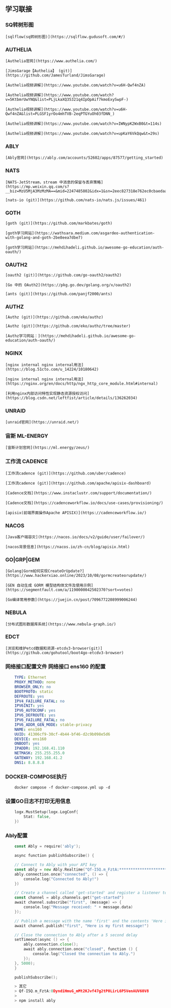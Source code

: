 ## 学习联接

### SQ转树形图
    [sqlflow(sq转树形图)](https://sqlflow.gudusoft.com/#/)

### AUTHELIA

    [Authelia官网](https://www.authelia.com/)

    [JimsGarage【Authelia】 (git)](https://github.com/JamesTurland/JimsGarage)

    [Authelia视频讲解](https://www.youtube.com/watch?v=u6H-Qwf4nZA)

    [Authelia视频讲解](https://www.youtube.com/watch?v=5KtbmrUwYNQ&list=PLjLkaXQ35321q4IpOpAif7kmoExySwpF-)

    [Authelia视频讲解](https://www.youtube.com/watch?v=u6H-Qwf4nZA&list=PLGSF1yrOo4mhTVB-2eqPTGYuOh03fDNN_)

    [Authelia视频讲解](https://www.youtube.com/watch?v=IWNypK2WxB0&t=114s)

    [Authelia视频讲解](https://www.youtube.com/watch?v=upKaY6VkQqw&t=29s)

### ABLY

    [Ably官网](https://ably.com/accounts/52602/apps/87577/getting_started)

### NATS

    [NATS-JetStream，stream 中消息的保留与丢弃策略](https://mp.weixin.qq.com/s?__biz=MzU5MjA3MzMzMA==&mid=2247485802&idx=1&sn=2eec827318e762ec0cbaedaa93f3372c&chksm=fe240e77c953876157bd16686197f94090ee62782153bb90a1552b0c09d210af768dd8ed8cdb&cur_album_id=3112902182745522177&scene=189#wechat_redirect)

    [nats-io (git)](https://github.com/nats-io/nats.js/issues/461)

### GOTH

    [goth (git)](https://github.com/markbates/goth)

    [goth学习网站](https://wathsara.medium.com/asgardeo-authentication-with-golang-and-goth-2be8eea7dbe7)

    [goth学习网站](https://mehdihadeli.github.io/awesome-go-education/auth-oauth/)

### OAUTH2

    [oauth2 (git)](https://github.com/go-oauth2/oauth2)

    [Go 中的 OAuth2](https://pkg.go.dev/golang.org/x/oauth2)

    [ants (git)](https://github.com/panjf2000/ants)

### AUTHZ

    [Authz (git)](https://github.com/eko/authz)

    [Authz (git)](https://github.com/eko/authz/tree/master)

    [Authz学习网站：](https://mehdihadeli.github.io/awesome-go-education/auth-oauth/)

### NGINX

    [nginx internal nginx internal用法](https://blog.51cto.com/u_14224/10180642)

    [nginx internal nginx internal用法](https://nginx.org/en/docs/http/ngx_http_core_module.html#internal)

    [利用nginx内部访问特性实现静态资源授权访问](https://blog.csdn.net/leftfist/article/details/136262034)

### UNRAID

    [unraid官网](https://unraid.net/)

### 宙斯 ML-ENERGY

    [宙斯计划官网](https://ml.energy/zeus/)

### 工作流 CADENCE

    [工作流cadence (git)](https://github.com/uber/cadence)

    [工作流cadence (git)](https://github.com/apache/apisix-dashboard)

    [Cadence文档](https://www.instaclustr.com/support/documentation/)

    [Cadence文档](https://cadenceworkflow.io/docs/use-cases/provisioning/)

    [apisix(前端界面操作Apache APISIX)](https://cadenceworkflow.io/)

### NACOS

    [Java客户端容灾](https://nacos.io/docs/v2/guide/user/failover/)

    [nacos背景信息](https://nacos.io/zh-cn/blog/apisix.html)

### GO|GRP|GEM

    [Golang|Gorm如何实现CreateOrUpdate?](https://www.hackerxiao.online/2023/10/08/gormcreateorupdate/)

    [GEN 自动生成 GORM 模型结构体文件及使用示例](https://segmentfault.com/a/1190000042502370?sort=votes)

    [Go编译常用参数](https://juejin.cn/post/7096772208999006244)

### NEBULA

    [分布式图形数据库系统](https://www.nebula-graph.io/)

### EDCT

    [浏览和维护etcd数据和资源-etcdv3-browser(git)](https://github.com/gohutool/boot4go-etcdv3-browser) 

### 网络接口配置文件 网络接口 ens160 的配置

```yaml
    TYPE: Ethernet
    PROXY_METHOD: none
    BROWSER_ONLY: no
    BOOTPROTO: static
    DEFROUTE: yes
    IPV4_FAILURE_FATAL: no
    IPV6INIT: yes
    IPV6_AUTOCONF: yes
    IPV6_DEFROUTE: yes
    IPV6_FAILURE_FATAL: no
    IPV6_ADDR_GEN_MODE: stable-privacy
    NAME: ens160
    UUID: 41306cf9-30cf-4b44-bf46-d2c9b098e5d6
    DEVICE: ens160
    ONBOOT: yes
    IPADDR: 192.168.41.110
    NETMASK: 255.255.255.0
    GATEWAY: 192.168.41.2
    DNS1: 8.8.8.8
```

### DOCKER-COMPOSE执行

```docker
    docker compose -f docker-compose.yml up -d
```

### 设置GO日志不打印无用信息
```go
    logx.MustSetup(logx.LogConf{
        Stat: false,
    })
```

### Ably配置

```go
    const Ably = require('ably');

    async function publishSubscribe() {

    // Connect to Ably with your API key
    const ably = new Ably.Realtime("Qf-I5Q.m_FztA:*******************************************")
    ably.connection.once("connected", () => {
        console.log("Connected to Ably!")
    })

    // Create a channel called 'get-started' and register a listener to subscribe to all messages with the name 'first'
    const channel = ably.channels.get("get-started")
    await channel.subscribe("first", (message) => {
        console.log("Message received: " + message.data)
    });

    // Publish a message with the name 'first' and the contents 'Here is my first message!'
    await channel.publish("first", "Here is my first message!")

    // Close the connection to Ably after a 5 second delay
    setTimeout(async () => {
        ably.connection.close();
        await ably.connection.once("closed", function () {
            console.log("Closed the connection to Ably.")
        });
    }, 5000);
    }

    publishSubscribe();

    > 其它
    > Qf-I5Q.m_FztA:0DyndiHmuG_mMt2KJvf47g2tP0LirL6P5VenAUV60V8
    >
    > npm install ably
```

